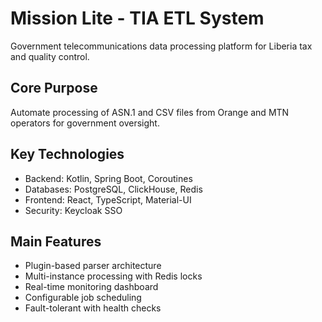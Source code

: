 # Mission Lite - TIA ETL System

Government telecommunications data processing platform for Liberia tax and quality control.

## Core Purpose
Automate processing of ASN.1 and CSV files from Orange and MTN operators for government oversight.

## Key Technologies
- Backend: Kotlin, Spring Boot, Coroutines
- Databases: PostgreSQL, ClickHouse, Redis
- Frontend: React, TypeScript, Material-UI
- Security: Keycloak SSO

## Main Features
- Plugin-based parser architecture
- Multi-instance processing with Redis locks
- Real-time monitoring dashboard
- Configurable job scheduling
- Fault-tolerant with health checks
